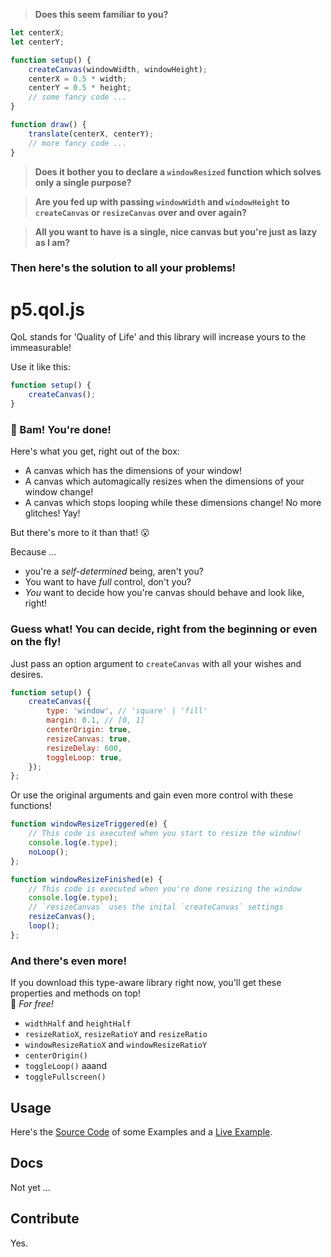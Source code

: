> **Does this seem familiar to you?**

```js
let centerX;
let centerY;

function setup() {
	createCanvas(windowWidth, windowHeight);
	centerX = 0.5 * width;
	centerY = 0.5 * height;
	// some fancy code ...
}

function draw() {
	translate(centerX, centerY);
	// more fancy code ...
}
```

> **Does it bother you to declare a `windowResized` function which solves only a single purpose?**

> **Are you fed up with passing `windowWidth` and `windowHeight` to `createCanvas` or `resizeCanvas` over and over again?**

> **All you want to have is a single, nice canvas but you're just as lazy as I am?**

### Then here's the solution to all your problems!

# p5.qol.js

QoL stands for 'Quality of Life' and this library will increase yours to the immeasurable!

Use it like this:

```js
function setup() {
	createCanvas();
}
```

### 🚀 Bam! You're done!

Here's what you get, right out of the box:
* A canvas which has the dimensions of your window!
* A canvas which automagically resizes when the dimensions of your window change!
* A canvas which stops looping while these dimensions change! No more glitches! Yay!

But there's more to it than that! 😮

Because ...
* you're a *self-determined* being, aren't you?
* You want to have *full* control, don't you?
* *You* want to decide how you're canvas should behave and look like, right!

### Guess what! You can decide, right from the beginning or even on the fly!

Just pass an option argument to `createCanvas` with all your wishes and desires.

```js
function setup() {
	createCanvas({
		type: 'window', // 'square' | 'fill'
		margin: 0.1, // [0, 1]
		centerOrigin: true,
		resizeCanvas: true,
		resizeDelay: 600,
		toggleLoop: true,
	});
};
```

Or use the original arguments and gain even more control with these functions!

```js
function windowResizeTriggered(e) {
	// This code is executed when you start to resize the window!
	console.log(e.type);
	noLoop();
};

function windowResizeFinished(e) {
	// This code is executed when you're done resizing the window
	console.log(e.type);
	// `resizeCanvas` uses the inital `createCanvas` settings
	resizeCanvas();
	loop();
};
```

### And there's even more!

If you download this type-aware library right now, you'll get these properties and methods on top!\
🌟 *For free!*
* `widthHalf` and `heightHalf`
* `resizeRatioX`, `resizeRatioY` and `resizeRatio`
* `windowResizeRatioX` and `windowResizeRatioY`
* `centerOrigin()`
* `toggleLoop()` aaand
* `toggleFullscreen()`


## Usage

Here's the [Source Code](https://github.com/error-four-o-four/p5.qol.js/tree/main/examples) of some Examples and a [Live Example](https://openprocessing.org/sketch/2232016).

## Docs

Not yet ...

## Contribute

Yes.
